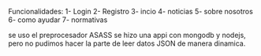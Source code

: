 Funcionalidades: 
1- Login
2- Registro
3- incio
4- noticias
5- sobre nosotros
6- como ayudar
7- normativas

se uso el preprocesador ASASS 
se hizo una appi con mongodb y nodejs, pero no pudimos hacer la parte de leer datos JSON de manera dinamica. 


